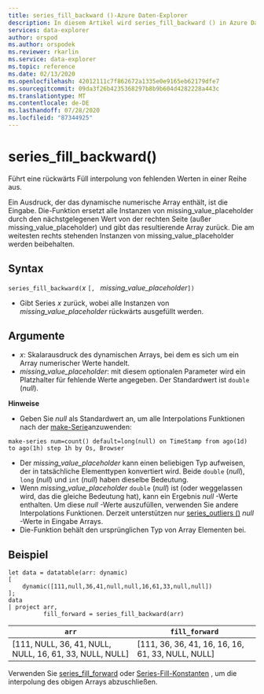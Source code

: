 ```yaml
---
title: series_fill_backward ()-Azure Daten-Explorer
description: In diesem Artikel wird series_fill_backward () in Azure Daten-Explorer beschrieben.
services: data-explorer
author: orspod
ms.author: orspodek
ms.reviewer: rkarlin
ms.service: data-explorer
ms.topic: reference
ms.date: 02/13/2020
ms.openlocfilehash: 42012111c7f862672a1335e0e9165eb62179dfe7
ms.sourcegitcommit: 09da3f26b4235368297b8b9b604d4282228a443c
ms.translationtype: MT
ms.contentlocale: de-DE
ms.lasthandoff: 07/28/2020
ms.locfileid: "87344925"
---
```

# <a name="series_fill_backward"></a>series_fill_backward()

Führt eine rückwärts Füll interpolung von fehlenden Werten in einer Reihe aus.

Ein Ausdruck, der das dynamische numerische Array enthält, ist die Eingabe. Die-Funktion ersetzt alle Instanzen von missing_value_placeholder durch den nächstgelegenen Wert von der rechten Seite (außer missing_value_placeholder) und gibt das resultierende Array zurück. Die am weitesten rechts stehenden Instanzen von missing_value_placeholder werden beibehalten.

## <a name="syntax"></a>Syntax

`series_fill_backward(`*x* `[, ` *missing_value_placeholder*`])`
* Gibt Series *x* zurück, wobei alle Instanzen von *missing_value_placeholder* rückwärts ausgefüllt werden.

## <a name="arguments"></a>Argumente

* *x*: Skalarausdruck des dynamischen Arrays, bei dem es sich um ein Array numerischer Werte handelt.
* *missing_value_placeholder*: mit diesem optionalen Parameter wird ein Platzhalter für fehlende Werte angegeben. Der Standardwert ist `double` (*null*).

**Hinweise**

* Geben Sie *null* als Standardwert an, um alle Interpolations Funktionen nach der [make-Serie](make-seriesoperator.md)anzuwenden: 

```kusto
make-series num=count() default=long(null) on TimeStamp from ago(1d) to ago(1h) step 1h by Os, Browser
```

* Der *missing_value_placeholder* kann einen beliebigen Typ aufweisen, der in tatsächliche Elementtypen konvertiert wird. Beide `double` (*null*), `long` (*null*) und `int` (*null*) haben dieselbe Bedeutung.
* Wenn *missing_value_placeholder* `double` (*null*) ist (oder weggelassen wird, das die gleiche Bedeutung hat), kann ein Ergebnis *null* -Werte enthalten. Um diese *null* -Werte auszufüllen, verwenden Sie andere Interpolations Funktionen. Derzeit unterstützen nur [series_outliers ()](series-outliersfunction.md) *null* -Werte in Eingabe Arrays.
* Die-Funktion behält den ursprünglichen Typ von Array Elementen bei.

## <a name="example"></a>Beispiel

<!-- csl: https://help.kusto.windows.net:443/Samples -->
```kusto
let data = datatable(arr: dynamic)
[
    dynamic([111,null,36,41,null,null,16,61,33,null,null])   
];
data 
| project arr, 
          fill_forward = series_fill_backward(arr)

```

|`arr`|`fill_forward`|
|---|---|
|[111, NULL, 36, 41, NULL, NULL, 16, 61, 33, NULL, NULL]|[111, 36, 36, 41, 16, 16, 16, 61, 33, NULL, NULL]|

  
Verwenden Sie [series_fill_forward](series-fill-forwardfunction.md) oder [Series-Fill-Konstanten](series-fill-constfunction.md) , um die interpolung des obigen Arrays abzuschließen.
